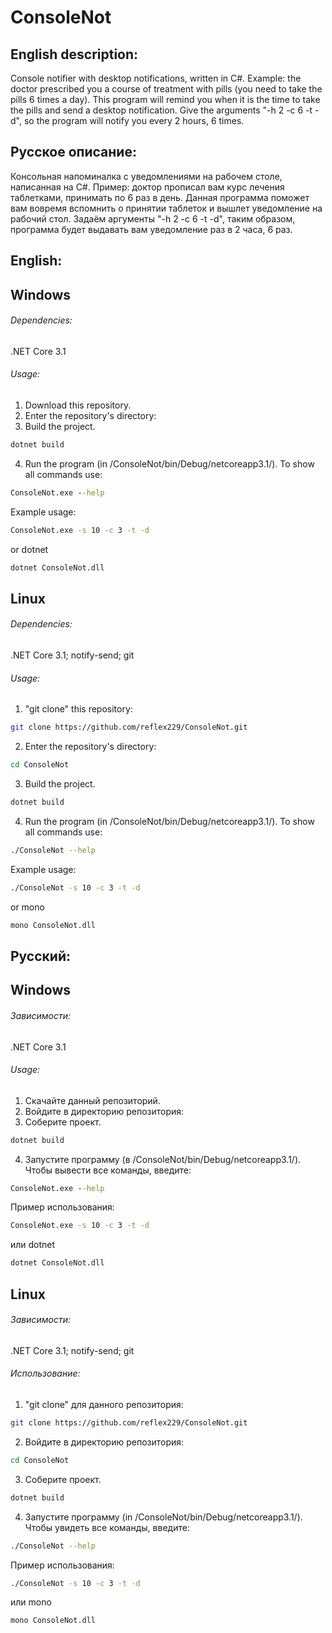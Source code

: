 # ConsoleNot
## English description:
Console notifier with desktop notifications, written in C#.
Example: the doctor prescribed you a course of treatment with pills (you need to take
the pills 6 times a day).
This program will remind you when it is the time to take the pills and send a
desktop notification. Give the arguments "-h 2 -c 6 -t -d", so the program will notify you every 2 hours,
6 times.
## Русское описание:
Консольная напоминалка с уведомлениями на рабочем столе, написанная на C#.
Пример: доктор прописал вам курс лечения таблетками, принимать по 6 раз в день.
Данная программа поможет вам вовремя вспомнить о принятии таблеток и вышлет
уведомление на рабочий стол. Задаём аргументы "-h 2 -c 6 -t -d",
таким образом, программа будет выдавать вам уведомление раз в 2 часа,
6 раз.

## English:
## Windows
###### Dependencies:
.NET Core 3.1
###### Usage:
1. Download this repository.
2. Enter the repository's directory:
3. Build the project.
```cmd
dotnet build
```
4. Run the program (in /ConsoleNot/bin/Debug/netcoreapp3.1/). To show all commands use:
```cmd
ConsoleNot.exe --help
```
Example usage:
```cmd
ConsoleNot.exe -s 10 -c 3 -t -d
```
or dotnet
```cmd
dotnet ConsoleNot.dll
```
## Linux
###### Dependencies:
.NET Core 3.1; notify-send; git
###### Usage:
1. "git clone" this repository:
```bash
git clone https://github.com/reflex229/ConsoleNot.git
```
2. Enter the repository's directory:
```bash
cd ConsoleNot
```
3. Build the project.
```bash
dotnet build
```
4. Run the program (in /ConsoleNot/bin/Debug/netcoreapp3.1/). To show all commands use:
```bash
./ConsoleNot --help
```
Example usage:
```bash
./ConsoleNot -s 10 -c 3 -t -d
```
or mono
```bash
mono ConsoleNot.dll
```
## Русский:
## Windows
###### Зависимости:
.NET Core 3.1
###### Usage:
1. Скачайте данный репозиторий.
2. Войдите в директорию репозитория:
3. Соберите проект.
```cmd
dotnet build
```
4. Запустите программу (в /ConsoleNot/bin/Debug/netcoreapp3.1/). Чтобы вывести все команды, введите:
```cmd
ConsoleNot.exe --help
```
Пример использования:
```cmd
ConsoleNot.exe -s 10 -c 3 -t -d
```
или dotnet
```cmd
dotnet ConsoleNot.dll
```
## Linux
###### Зависимости:
.NET Core 3.1; notify-send; git
###### Использование:
1. "git clone" для данного репозитория:
```bash
git clone https://github.com/reflex229/ConsoleNot.git
```
2. Войдите в директорию репозитория:
```bash
cd ConsoleNot
```
3. Соберите проект.
```bash
dotnet build
```
4. Запустите программу (in /ConsoleNot/bin/Debug/netcoreapp3.1/). Чтобы увидеть все команды, введите:
```bash
./ConsoleNot --help
```
Пример использования:
```bash
./ConsoleNot -s 10 -c 3 -t -d
```
или mono
```bash
mono ConsoleNot.dll
```
